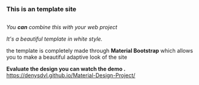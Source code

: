 ### This is an  template site  <h2>
        
_You **can** combine this with your web project_

*It's a beautiful template in white style.*

the template is completely made through **Material Bootstrap**
which allows you to make a beautiful adaptive look of the site  

**Evaluate the design you can watch the demo .**
https://denysdvl.github.io/Material-Design-Project/
